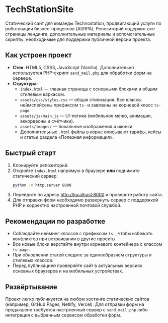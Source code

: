 # TechStationSite

Статический сайт для команды Technostation, продвигающий услуги по роботизации бизнес-процессов (AI/RPA). Репозиторий содержит все страницы лендинга, дополнительные материалы и вспомогательные скрипты, необходимые для поддержки публичной версии проекта.

## Как устроен проект
- **Стек**: HTML5, CSS3, JavaScript (Vanilla). Дополнительно используется PHP-скрипт `send_mail.php` для обработки форм на сервере.
- **Структура**:
  - `index.html` — главная страница с основными блоками и общим стилевым каркасом.
  - `assets/css/styles.css` — общая стилизация. Все классы неймспейсены префиксом `ts-` и завязаны на корневой класс `ts-page`.
  - `assets/js/main.js` — UI-логика (мобильное меню, анимации, аккордеоны и счётчики).
  - `assets/images/` — локальные изображения и иконки.
  - Дополнительные `.html` файлы в корне описывают тарифы, кейсы и статьи раздела «Полезная информация».

## Быстрый старт
1. Клонируйте репозиторий.
2. Откройте `index.html` напрямую в браузере **или** поднимите статический сервер:
   ```bash
   python -m http.server 8000
   ```
3. Перейдите по адресу [http://localhost:8000](http://localhost:8000) и проверьте работу сайта.
4. Для отправки форм необходимо развернуть сервер с поддержкой PHP и корректно настроенной почтовой службой.

## Рекомендации по разработке
- Соблюдайте нейминг классов с префиксом `ts-`, чтобы избежать конфликтов при встраивании в другие проекты.
- Все новые блоки верстайте внутри корневого контейнера с классом `ts-page`.
- При обновлении статей следите за единообразием структуры и стилевых классов.
- Перед публикацией проверяйте сайт в актуальных версиях основных браузеров и на мобильных устройствах.

## Развёртывание
Проект легко публикуется на любом хостинге статических сайтов (например, GitHub Pages, Netlify, Vercel). Для отправки форм на продакшене требуется настроенный сервер с `send_mail.php` либо интеграция с выбранным сервисом обработки форм.
